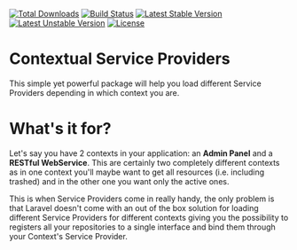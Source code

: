 [![Total Downloads](https://poser.pugx.org/rtroncoso/laravel-context/d/total.svg)](https://packagist.org/packages/rtroncoso/laravel-context)
[![Build Status](https://travis-ci.org/rtroncoso/Laravel-Context.svg?branch=master)](https://travis-ci.org/rtroncoso/Laravel-Context)
[![Latest Stable Version](https://poser.pugx.org/rtroncoso/laravel-context/v/stable.svg)](https://packagist.org/packages/rtroncoso/laravel-context)
[![Latest Unstable Version](https://poser.pugx.org/rtroncoso/laravel-context/v/unstable.svg)](https://packagist.org/packages/rtroncoso/laravel-context)
[![License](https://poser.pugx.org/rtroncoso/laravel-context/license.svg)](https://packagist.org/packages/rtroncoso/laravel-context)

# Contextual Service Providers
This simple yet powerful package will help you load different Service Providers depending in which context you are.

# What's it for?
Let's say you have 2 contexts in your application: an **Admin Panel** and a **RESTful WebService**. This are certainly two completely different contexts as in one context you'll maybe want to get all resources (i.e. including trashed) and in the other one you want only the active ones.

This is when Service Providers come in really handy, the only problem is that Laravel doesn't come with an out of the box solution for loading different Service Providers for different contexts giving you the possibility to registers all your repositories to a single interface and bind them through your Context's Service Provider.
